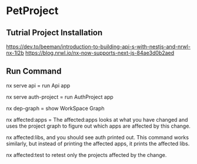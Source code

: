 

# PetProject

## Tutrial Project Installation
https://dev.to/beeman/introduction-to-building-api-s-with-nestjs-and-nrwl-nx-1l2b
https://blog.nrwl.io/nx-now-supports-next-js-84ae3d0b2aed


## Run Command
nx serve api = run Api app

nx serve auth-project = run AuthProject app

nx dep-graph = show WorkSpace Graph

nx affected:apps =  The affected:apps looks at what you have changed and uses the project graph to figure out which apps are affected by this change.

nx affected:libs, and you should see auth printed out. This command works similarly, but instead of printing the affected apps, it prints the affected libs.

nx affected:test to retest only the projects affected by the change.